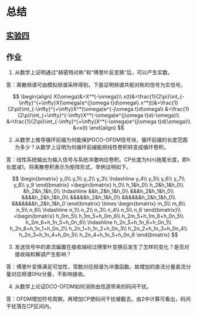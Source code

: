 # 总结

## [实验四](./%E5%AE%9E%E9%AA%8C%E5%9B%9B/readme.md)

## 作业

1. 从数学上证明通过“赫密特对称”和“傅里叶反变换”后，可以产生实数。

答：离散频谱可由模拟频谱采样得到。下面证明频谱共轭对称的信号为实信号。

$$
\begin{align}
X(\omega)&=X^*(-\omega)\\
x(t)&=\frac{1}{2\pi}\int_{-\infty}^{+\infty}X(\omega)e^{j\omega t}d\omega\\
x^*(t)&=\frac{1}{2\pi}\int_{-\infty}^{+\infty}X^*(\omega)e^{-j\omega t}d\omega\\
&=\frac{1}{2\pi}\int_{+\infty}^{-\infty}X^*(-\omega)e^{j\omega t}d(-\omega)\\
&=\frac{1}{2\pi}\int_{-\infty}^{+\infty}X^*(-\omega)e^{j\omega t}d(\omega)\\
&=x(t)
\end{align}
$$

2. 从数学上推导循环前缀为何能保护DCO-OFDM信号块，循环前缀的长度范围为多少？从数学上证明为何循环前缀能把线性卷积转变成循环卷积。

答：线性系统输出为输入信号与系统冲激响应卷积。CP长度为h(n)拖尾长度，即h长度减1。将离散卷积表示为矩阵形式，举例证明如下。

$$
\begin{bmatrix}
y_0\\
y_1\\
y_2\\
y_3\\
\hdashline y_4\\
y_5\\
y_6\\
y_7\\
y_8\\
y_9
\end{bmatrix}
=\begin{bmatrix}
h_0\\
h_1&h_0\\
h_2&h_1&h_0\\
&h_2&h_1&h_0\\
\hdashline &&h_2&h_1&h_0\\
&&&h_2&h_1&h_0\\
&&&&h_2&h_1&h_0\\
&&&&&h_2&h_1&h_0\\
&&&&&&h_2&h_1&h_0\\
&&&&&&&h_2&h_1&h_0
\end{bmatrix}
\times
\begin{bmatrix}
m_5\\
m_6\\
n_5\\
n_6\\
\hdashline n_1\\
n_2\\
n_3\\
n_4\\
n_5\\
n_6
\end{bmatrix}\\
=\begin{bmatrix}
h_0m_5\\
h_1m_5+h_0m_6\\
h_2m_5+h_1m_6+h_0n_5\\
h_2m_6+h_1n_5+h_0n_6\\
\hdashline h_2n_5+h_1n_6+h_0n_1\\
h_2n_6+h_1n_1+h_0n_2\\
h_2n_1+h_1n_2+h_0n_3\\
h_2n_2+h_1n_3+h_0n_4\\
h_2n_3+h_1n_4+h_0n_5\\
h_2n_4+h_1n_5+h_0n_6
\end{bmatrix}
$$

3. 发送信号中的直流偏置在接收端经过傅里叶变换后发生了怎样的变化？是否对接收端和解调产生影响？

答：傅里叶变换满足可加性，常数对应频谱为冲激函数。故增加的直流分量直流分量对应频谱0Hz分量，不影响接收。

4. 从数学上论证DCO-OFDM如何消除由信道带来的码间干扰。

答：OFDM增加符号周期，再增加CP使码间干扰被截去。由2中计算可看出，码间干扰落在CP区间内。
